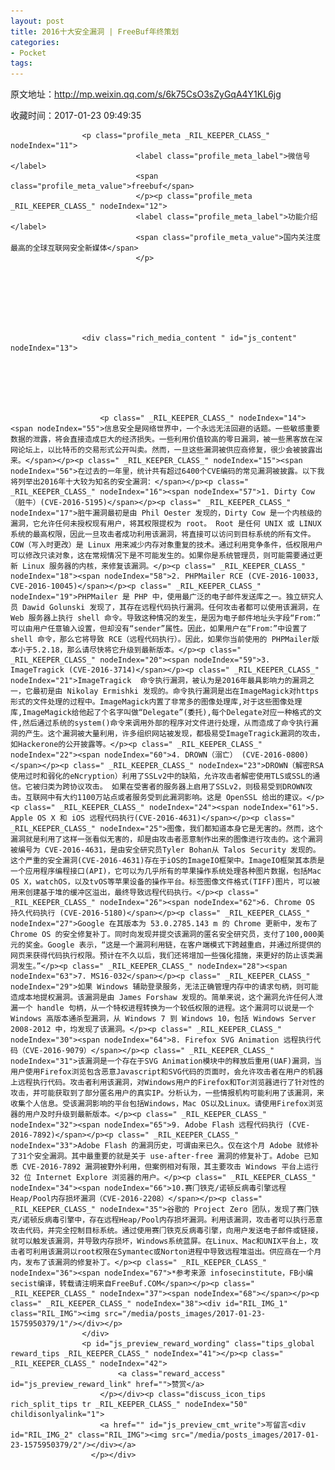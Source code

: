 ```yaml
---
layout: post
title: 2016十大安全漏洞 | FreeBuf年终策划
categories:
- Pocket
tags:
---
```

原文地址：http://mp.weixin.qq.com/s/6k75CsO3sZyGqA4Y1KL6jg

收藏时间：2017-01-23 09:49:35

<div  lang="zh">
                <div id="img-content" class="rich_media_area_primary" nodeIndex="6">
                    
                    <p class="profile_meta _RIL_KEEPER_CLASS_" nodeIndex="11">
                                <label class="profile_meta_label">微信号</label>
                                <span class="profile_meta_value">freebuf</span>
                                </p><p class="profile_meta _RIL_KEEPER_CLASS_" nodeIndex="12">
                                <label class="profile_meta_label">功能介绍</label>
                                <span class="profile_meta_value">国内关注度最高的全球互联网安全新媒体</span>
                                </p>
                    
                    
                    
                    
                                                            
                                                            
                    
                    <div class="rich_media_content " id="js_content" nodeIndex="13">
                        
                       
                        

                        
                        
                        <p class=" _RIL_KEEPER_CLASS_" nodeIndex="14"><span nodeIndex="55">信息安全是网络世界中，一个永远无法回避的话题。一些敏感重要数据的泄露，将会直接造成巨大的经济损失。一些利用价值较高的零日漏洞，被一些黑客放在深网论坛上，以比特币的交易形式公开叫卖。然而，一旦这些漏洞被供应商修复，很少会被披露出来。</span></p><p class=" _RIL_KEEPER_CLASS_" nodeIndex="15"><span nodeIndex="56">在过去的一年里，统计共有超过6400个CVE编码的常见漏洞被披露。以下我将列举出2016年十大较为知名的安全漏洞：</span></p><p class=" _RIL_KEEPER_CLASS_" nodeIndex="16"><span nodeIndex="57">1. Dirty Cow （脏牛）(CVE-2016-5195)</span></p><p class=" _RIL_KEEPER_CLASS_" nodeIndex="17">脏牛漏洞最初是由 Phil Oester 发现的，Dirty Cow 是一个内核级的漏洞，它允许任何未授权现有用户，将其权限提权为 root。 Root 是任何 UNIX 或 LINUX 系统的最高权限，因此一旦攻击者成功利用该漏洞，将直接可以访问到目标系统的所有文件。 COW（写入时更改）是 Linux 用来减少内存对象重复的技术。通过利用竞争条件，低权限用户可以修改只读对象，这在常规情况下是不可能发生的。如果你是系统管理员，则可能需要通过更新 Linux 服务器的内核，来修复该漏洞。</p><p class=" _RIL_KEEPER_CLASS_" nodeIndex="18"><span nodeIndex="58">2. PHPMailer RCE (CVE-2016-10033, CVE-2016-10045)</span></p><p class=" _RIL_KEEPER_CLASS_" nodeIndex="19">PHPMailer 是 PHP 中，使用最广泛的电子邮件发送库之一。独立研究人员 Dawid Golunski 发现了，其存在远程代码执行漏洞。任何攻击者都可以使用该漏洞，在 Web 服务器上执行 shell 命令。导致这种情况的发生，是因为电子邮件地址头字段“From：”可以由用户任意输入设置，但却没有“sender”属性。因此，如果用户在“From：”中设置了 shell 命令，那么它将导致 RCE（远程代码执行）。因此，如果你当前使用的 PHPMailer版本小于5.2.18，那么请尽快将它升级到最新版本。</p><p class=" _RIL_KEEPER_CLASS_" nodeIndex="20"><span nodeIndex="59">3. ImageTragick (CVE-2016-3714)</span></p><p class=" _RIL_KEEPER_CLASS_" nodeIndex="21">ImageTragick  命令执行漏洞，被认为是2016年最具影响力的漏洞之一，它最初是由 Nikolay Ermishki 发现的。命令执行漏洞是出在ImageMagick对https形式的文件处理的过程中。ImageMagick内置了非常多的图像处理库,对于这些图像处理库,ImageMagick给他起了个名字叫做“Delegate”(委托),每个Delegate对应一种格式的文件,然后通过系统的system()命令来调用外部的程序对文件进行处理，从而造成了命令执行漏洞的产生。这个漏洞被大量利用，许多组织网站被发现，都极易受ImageTragick漏洞的攻击，如Hackerone的公开披露等。</p><p class=" _RIL_KEEPER_CLASS_" nodeIndex="22"><span nodeIndex="60">4. DROWN（溺亡） (CVE-2016-0800)</span></p><p class=" _RIL_KEEPER_CLASS_" nodeIndex="23">DROWN（解密RSA使用过时和弱化的eNcryption）利用了SSLv2中的缺陷，允许攻击者解密使用TLS或SSL的通信。它被归类为跨协议攻击。 如果在受害者的服务器上启用了SSLv2，则极易受到DROWN攻击。互联网中有大约1100万站点或者服务受到此漏洞影响。这是 OpenSSL 给出的建议。</p><p class=" _RIL_KEEPER_CLASS_" nodeIndex="24"><span nodeIndex="61">5. Apple OS X 和 iOS 远程代码执行(CVE-2016-4631)</span></p><p class=" _RIL_KEEPER_CLASS_" nodeIndex="25">图像，我们都知道本身它是无害的。然而，这个漏洞就是利用了这样一张看似无害的，却是由攻击者恶意制作出来的图像进行攻击的。这个漏洞被编号为 CVE-2016-4631，是由安全研究员Tyler Bohan从 Talos Security 发现的。这个严重的安全漏洞(CVE-2016-4631)存在于iOS的ImageIO框架中。ImageIO框架其本质是一个应用程序编程接口(API)，它可以为几乎所有的苹果操作系统处理各种图片数据，包括Mac OS X，watchOS，以及tvOS等苹果设备的操作平台。标签图像文件格式(TIFF)图片，可以被用来创建基于堆的缓冲区溢出，最终导致远程代码执行。</p><p class=" _RIL_KEEPER_CLASS_" nodeIndex="26"><span nodeIndex="62">6. Chrome OS 持久代码执行 (CVE-2016-5180)</span></p><p class=" _RIL_KEEPER_CLASS_" nodeIndex="27">Google 在其版本为 53.0.2785.143 m 的 Chrome 更新中，发布了 Chrome OS 的安全修复补丁。同时向发现并提交该漏洞的匿名安全研究员，支付了100,000美元的奖金。Google 表示，“这是一个漏洞利用链，在客户端模式下跨越重启，并通过所提供的网页来获得代码执行权限。预计在不久以后，我们还将增加一些强化措施，来更好的防止该类漏洞发生。”</p><p class=" _RIL_KEEPER_CLASS_" nodeIndex="28"><span nodeIndex="63">7. MS16-032</span></p><p class=" _RIL_KEEPER_CLASS_" nodeIndex="29">如果 Windows 辅助登录服务，无法正确管理内存中的请求句柄，则可能造成本地提权漏洞。该漏洞是由 James Forshaw 发现的。简单来说，这个漏洞允许任何人泄漏一个 handle 句柄，从一个特权进程转换为一个较低权限的进程。这个漏洞可以说是一个 Windows 高版本通杀型漏洞，从 Windows 7 到 Windows 10，包括 Windows Server 2008-2012 中，均发现了该漏洞。</p><p class=" _RIL_KEEPER_CLASS_" nodeIndex="30"><span nodeIndex="64">8. Firefox SVG Animation 远程执行代码（CVE-2016-9079）</span></p><p class=" _RIL_KEEPER_CLASS_" nodeIndex="31">该漏洞是一个存在于SVG Animation模块中的释放后重用(UAF)漏洞，当用户使用Firefox浏览包含恶意Javascript和SVG代码的页面时，会允许攻击者在用户的机器上远程执行代码。攻击者利用该漏洞，对Windows用户的Firefox和Tor浏览器进行了针对性的攻击，并可能获取到了部分匿名用户的真实IP。分析认为，一些情报机构可能利用了该漏洞，来收集个人信息。受该漏洞影响的平台包括Windows，Mac OS以及Linux。请使用Firefox浏览器的用户及时升级到最新版本。</p><p class=" _RIL_KEEPER_CLASS_" nodeIndex="32"><span nodeIndex="65">9. Adobe Flash 远程代码执行 (CVE-2016-7892)</span></p><p class=" _RIL_KEEPER_CLASS_" nodeIndex="33">Adobe Flash 的漏洞历史，可谓由来已久。仅在这个月 Adobe 就修补了31个安全漏洞。其中最重要的就是关于 use-after-free 漏洞的修复补丁。Adobe 已知悉 CVE-2016-7892 漏洞被野外利用，但案例相对有限，其主要攻击 Windows 平台上运行 32 位 Internet Explore 浏览器的用户。</p><p class=" _RIL_KEEPER_CLASS_" nodeIndex="34"><span nodeIndex="66">10.赛门铁克/诺顿反病毒引擎远程Heap/Pool内存损坏漏洞（CVE-2016-2208）</span></p><p class=" _RIL_KEEPER_CLASS_" nodeIndex="35">谷歌的 Project Zero 团队，发现了赛门铁克/诺顿反病毒引擎中，存在远程Heap/Pool内存损坏漏洞。利用该漏洞，攻击者可以执行恶意攻击代码，并完全控制目标系统。通过使用赛门铁克反病毒引擎，向用户发送电子邮件或链接，就可以触发该漏洞，并导致内存损坏，Windows系统蓝屏。在Linux、Mac和UNIX平台上，攻击者可利用该漏洞以root权限在Symantec或Norton进程中导致远程堆溢出。供应商在一个月内，发布了该漏洞的修复补丁。</p><p class=" _RIL_KEEPER_CLASS_" nodeIndex="36"><span nodeIndex="67">*参考来源 infosecinstitute，FB小编secist编译，转载请注明来自FreeBuf.COM</span></p><p class=" _RIL_KEEPER_CLASS_" nodeIndex="37"><span nodeIndex="68"></span></p><p class=" _RIL_KEEPER_CLASS_" nodeIndex="38"><div id="RIL_IMG_1" class="RIL_IMG"><img src="/media/posts_images/2017-01-23-1575950379/1"/></div></p>
                    </div>
                    <p id="js_preview_reward_wording" class="tips_global reward_tips _RIL_KEEPER_CLASS_" nodeIndex="41"></p><p class=" _RIL_KEEPER_CLASS_" nodeIndex="42">
                            <a class="reward_access" id="js_preview_reward_link" href="">赞赏</a>
                        </p></div><p class="discuss_icon_tips rich_split_tips tr _RIL_KEEPER_CLASS_" nodeIndex="50" childisonlyalink="1">
                        <a href="" id="js_preview_cmt_write">写留言<div id="RIL_IMG_2" class="RIL_IMG"><img src="/media/posts_images/2017-01-23-1575950379/2"/></div></a>
                      </p></div>